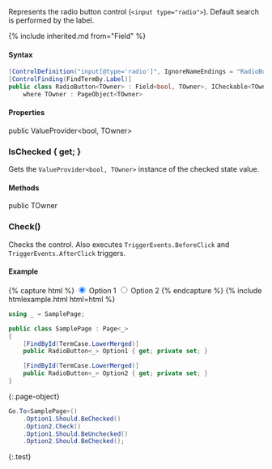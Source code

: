 Represents the radio button control (`<input type="radio">`).
Default search is performed by the label.

{% include inherited.md from="Field" %}

#### Syntax

```cs
[ControlDefinition("input[@type='radio']", IgnoreNameEndings = "RadioButton,Radio,Button,Option")]
[ControlFinding(FindTermBy.Label)]
public class RadioButton<TOwner> : Field<bool, TOwner>, ICheckable<TOwner>
    where TOwner : PageObject<TOwner>
```

#### Properties

<div class="member">
    <span class="head"><span class="keyword">public</span> <span class="type">ValueProvider</span><wbr>&lt;<span class="keyword">bool</span>, <span class="type">TOwner</span>&gt;</span>
    <h3><span class="body">IsChecked</span><span class="tail"> { <span class="keyword">get</span>; }</span></h3>
</div>

Gets the `ValueProvider<bool, TOwner>` instance of the checked state value.

#### Methods

<div class="member">
    <span class="head"><span class="keyword">public</span> <span class="type">TOwner</span></span>
    <h3><span class="body">Check()</span></h3>
</div>

Checks the control. Also executes `TriggerEvents.BeforeClick` and `TriggerEvents.AfterClick` triggers.

#### Example

{% capture html %}
<label class="radio-inline">
  <input type="radio" name="radios" id="radio1"
         value="option1" checked> Option 1
</label>
<label class="radio-inline">
  <input type="radio" name="radios" id="radio2"
         value="option2"> Option 2
</label>
{% endcapture %}
{% include htmlexample.html html=html %}

```cs
using _ = SamplePage;

public class SamplePage : Page<_>
{
    [FindById(TermCase.LowerMerged)]
    public RadioButton<_> Option1 { get; private set; }

    [FindById(TermCase.LowerMerged)]
    public RadioButton<_> Option2 { get; private set; }
}
```
{:.page-object}

```cs
Go.To<SamplePage>()
    .Option1.Should.BeChecked()
    .Option2.Check()
    .Option1.Should.BeUnchecked()
    .Option2.Should.BeChecked();
```
{:.test}